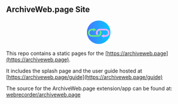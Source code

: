 ## ArchiveWeb.page Site

<p align="center"><img src="/assets/images/awp-logo.svg" width="64" height="64"></p>

This repo contains a static pages for the [https://archiveweb.page](https://archiveweb.page).

It includes the splash page and the user guide hosted at [https://archiveweb.page/guide](https://archiveweb.page/guide)

The source for the ArchiveWeb.page extension/app can be found at: [webrecorder/archiveweb.page](https://github.com/webrecorder/archiveweb.page)


